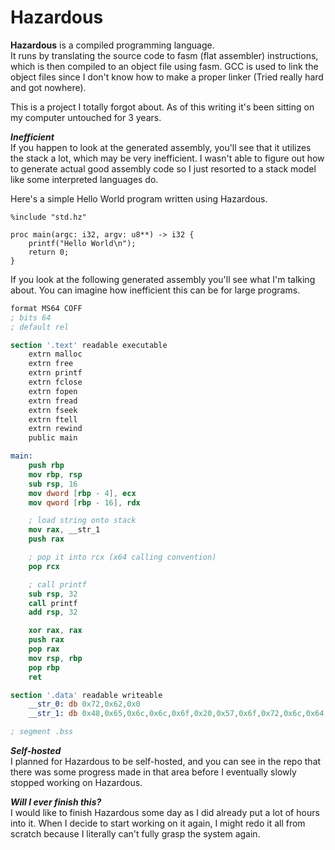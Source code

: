 # Hazardous
**Hazardous** is a compiled programming language.\
It runs by translating the source code to fasm (flat assembler) instructions, which is then compiled to an object file using fasm.
GCC is used to link the object files since I don't know how to make a proper linker (Tried really hard and got nowhere).

This is a project I totally forgot about. As of this writing it's been sitting on my computer untouched for 3 years.

_**Inefficient**_\
If you happen to look at the generated assembly, you'll see that it utilizes the stack a lot, which may be very inefficient. I wasn't able to figure out how to generate actual good assembly code so I just resorted to a stack model like some interpreted languages do.

Here's a simple Hello World program written using Hazardous.
```
%include "std.hz"

proc main(argc: i32, argv: u8**) -> i32 {
    printf("Hello World\n");
    return 0;
}
```

If you look at the following generated assembly you'll see what I'm talking about. You can imagine how inefficient this can be for large programs.
```nasm
format MS64 COFF
; bits 64
; default rel

section '.text' readable executable
    extrn malloc
    extrn free
    extrn printf
    extrn fclose
    extrn fopen
    extrn fread
    extrn fseek
    extrn ftell
    extrn rewind
    public main

main:
    push rbp
    mov rbp, rsp
    sub rsp, 16
    mov dword [rbp - 4], ecx
    mov qword [rbp - 16], rdx

    ; load string onto stack
    mov rax, __str_1
    push rax

    ; pop it into rcx (x64 calling convention)
    pop rcx

    ; call printf
    sub rsp, 32
    call printf
    add rsp, 32

    xor rax, rax
    push rax
    pop rax
    mov rsp, rbp
    pop rbp
    ret

section '.data' readable writeable
    __str_0: db 0x72,0x62,0x0
    __str_1: db 0x48,0x65,0x6c,0x6c,0x6f,0x20,0x57,0x6f,0x72,0x6c,0x64,0xa,0x0

; segment .bss
```

_**Self-hosted**_\
I planned for Hazardous to be self-hosted, and you can see in the repo that there was some progress made in that area before I eventually slowly stopped working on Hazardous.

_**Will I ever finish this?**_\
I would like to finish Hazardous some day as I did already put a lot of hours into it. When I decide to start working on it again, I might redo it all from scratch because I literally can't fully grasp the system again.